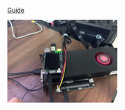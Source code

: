 [Guide](https://github.com/MartinRGB/RaspberryPi-CM4-eGPU-Guide)

<img src="https://raw.githubusercontent.com/MartinRGB/RaspberryPi-CM4-eGPU-Guide/main/art/UseCases/img_3.jpg" width="50%" height="50%">

